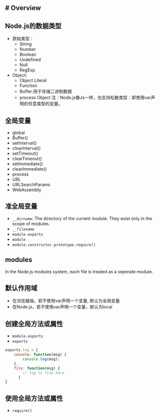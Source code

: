 ## # Overview

## Node.js的数据类型

- 原始类型：
  - String
  - Number
  - Boolean
  - Undefined
  - Null
  - RegExp
- Object:
  - Object Literal
  - Function
  - Buffer:用于存储二进制数据
  - process Object
    注：Node.js像Js一样，也支持松散类型：即使用var声明的任意类型的变量。

## 全局变量

- global
- Buffer()
- setInterval()
- clearInterval()
- setTimeout()
- clearTimeout()
- setImmediate()
- clearImmediate()
- process
- URL
- URLSearchParams
- WebAssembly

## 准全局变量

- `__dirname`: The directory of the current module. They exist only in the scope of modules.
- `__filename`
- `module.exports`
- `module`
- `module.constructor.prototype.require()`

## modules

In the Node.js modules system, each file is treated as a seperate module.

## 默认作用域

- 在浏览器端，若不使用var声明一个变量, 默认为全局变量
- 在Node.js，若不使用var声明一个变量，默认为local

## 创建全局方法或属性

- `module.exports`
- `exports`

```javascript
exports.log = {
    console: function(msg) {
        console.log(msg);
    },
    file: function(msg) {
        // log to file here
      }
}
```

## 使用全局方法或属性

- `require()`